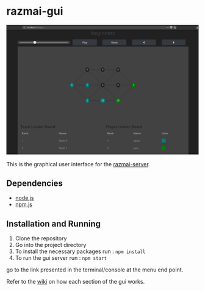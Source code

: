 # razmai-gui
![](https://github.com/saeidh12/razmai-gui/blob/master/doc/RazmAI-game.png)

This is the graphical user interface for the [razmai-server](https://github.com/saeidh12/razmai-server). 

## Dependencies
* [node.js](https://nodejs.org/)
* [npm.js](https://www.npmjs.com/)


## Installation and Running

1. Clone the repository
2. Go into the project directory
3. To install the necessary packages run : `npm install`
4. To run the gui server run : `npm start`

go to the link presented in the terminal/console at the menu end point.

Refer to the [wiki](https://github.com/saeidh12/razmai-gui/wiki) on how each section of the gui works.
